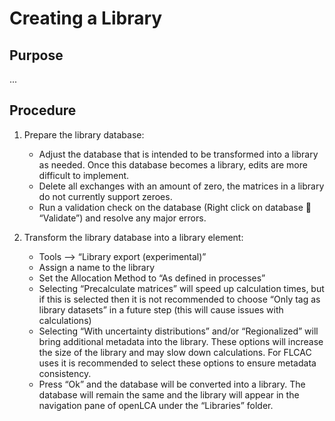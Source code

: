 # Creating a Library

## Purpose

...

## Procedure

1. Prepare the library database:
    - Adjust the database that is intended to be transformed into a library as needed. Once this database becomes a library, edits are more difficult to implement.
    - Delete all exchanges with an amount of zero, the matrices in a library do not currently support zeroes.
    - Run a validation check on the database (Right click on database  “Validate”) and resolve any major errors.

2. Transform the library database into a library element:
    - Tools --> “Library export (experimental)”
    - Assign a name to the library
    - Set the Allocation Method to “As defined in processes”
    - Selecting “Precalculate matrices” will speed up calculation times, but if this is selected then it is not recommended to choose “Only tag as library datasets” in a future step (this will cause issues with calculations)
    - Selecting “With uncertainty distributions” and/or “Regionalized” will bring additional metadata into the library. These options will increase the size of the library and may slow down calculations. For FLCAC uses it is recommended to select these options to ensure metadata consistency.
    - Press “Ok” and the database will be converted into a library. The database will remain the same and the library will appear in the navigation pane of openLCA under the “Libraries” folder.

